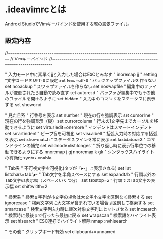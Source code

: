 # .ideavimrcとは

Android StudioでVimキーバインドを使用する際の設定ファイル。

## 設定内容

//------------------------------------------------------------------------------
//            Vimキーバインド
//------------------------------------------------------------------------------

" 入力モード中に素早くjjと入力した場合はESCとみなす "
inoremap jj <Esc>
" setting
"文字コードをUFT-8に設定
set fenc=utf-8
" バックアップファイルを作らない
set nobackup
" スワップファイルを作らない
set noswapfile
" 編集中のファイルが変更されたら自動で読み直す
set autoread
" バッファが編集中でもその他のファイルを開けるように
set hidden
" 入力中のコマンドをステータスに表示する
set showcmd


" 見た目系
" 行番号を表示
set number
" 現在の行を強調表示
set cursorline
" 現在の行を強調表示（縦）
set cursorcolumn
" 行末の1文字先までカーソルを移動できるように
set virtualedit=onemore
" インデントはスマートインデント
set smartindent
" ビープ音を可視化
set visualbell
" 括弧入力時の対応する括弧を表示
set showmatch
" ステータスラインを常に表示
set laststatus=2
" コマンドラインの補完
set wildmode=list:longest
" 折り返し時に表示行単位での移動できるようにする
nnoremap j gj
nnoremap k gk
" シンタックスハイライトの有効化
syntax enable


" Tab系
" 不可視文字を可視化(タブが「▸-」と表示される)
set list listchars=tab:\▸\-
" Tab文字を半角スペースにする
set expandtab
" 行頭以外のTab文字の表示幅（スペースいくつ分）
set tabstop=2
" 行頭でのTab文字の表示幅
set shiftwidth=2


" 検索系
" 検索文字列が小文字の場合は大文字小文字を区別なく検索する
set ignorecase
" 検索文字列に大文字が含まれている場合は区別して検索する
set smartcase
" 検索文字列入力時に順次対象文字列にヒットさせる
set incsearch
" 検索時に最後まで行ったら最初に戻る
set wrapscan
" 検索語をハイライト表示
set hlsearch
" ESC連打でハイライト解除
nmap <Esc><Esc> :nohlsearch<CR><Esc>


" その他
" クリップボード有効
set clipboard+=unnamed

